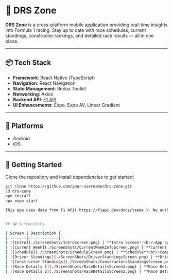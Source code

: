 # 🏁 DRS Zone

**DRS Zone** is a cross-platform mobile application providing real-time insights into Formula 1 racing. Stay up to date with race schedules, current standings, constructor rankings, and detailed race results — all in one place.

---

## 📦 Tech Stack

- **Framework**: React Native (TypeScript)
- **Navigation**: React Navigation
- **State Management**: Redux Toolkit
- **Networking**: Axios
- **Backend API**: [F1 API](https://f1api.dev/docs/teams)
- **UI Enhancements**: Expo, Expo AV, Linear Gradient

---

## 📱 Platforms

- Android
- iOS

---

## 🚀 Getting Started

Clone the repository and install dependencies to get started:

```bash
git clone https://github.com/your-username/drs-zone.git
cd drs-zone
npm install
npx expo start

This app uses data from F1 API( https://f1api.dev/docs/teams ). No authentication key is required for public endpoints.


## 🖼️ Screenshots

| Screen | Description |
|--------|-------------|
| ![Intro](./ScreenShots/IntroScreen.png) | **Intro Screen**<br/>App splash and welcome screen |
| ![Current Week](./ScreenShots/CurrentWeekInfoScreen.png) | **Current Week Info**<br/>Displays details of the current race week including circuit, date, and session times |
| ![Schedule](./ScreenShots/ScheduleScreen.png) | **Schedule**<br/>Complete season calendar with upcoming and past races |
| ![Driver Standings](./ScreenShots/DriverStandingsScreen.png) | **Driver Standings**<br/>Live leaderboard of F1 drivers with points and ranks |
| ![Constructor Standings](./ScreenShots/ConstructorsStandingsScreen.png) | **Constructor Standings**<br/>Team rankings throughout the season |
| ![Race Details 1](./ScreenShots/RaceDetailsScreen1.png) | **Race Details - 1**<br/>Detailed overview of a selected race including position, driver stats, and laps |
| ![Race Details 2](./ScreenShots/RaceDetailsScreen2.png) | **Race Details - 2**<br/>Additional insights such as fastest lap, pit stops, and highlights |
